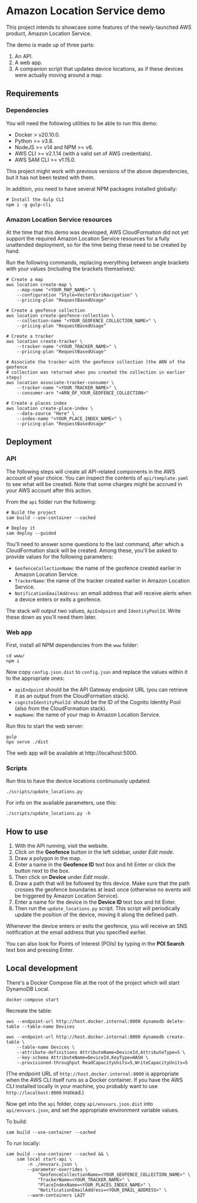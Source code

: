 # Amazon Location Service demo

This project intends to showcase some features of the newly-launched AWS product, Amazon Location Service.

The demo is made up of three parts:

1. An API.
2. A web app.
3. A companion script that updates device locations, as if these devices were actually moving around a map.

## Requirements

### Dependencies

You will need the following utilities to be able to run this demo:

* Docker > v20.10.0.
* Python >= v3.8.
* NodeJS >= v14 and NPM >= v6.
* AWS CLI >= v2.1.14 (with a valid set of AWS credentials).
* AWS SAM CLI >= v1.15.0.

This project might work with previous versions of the above dependencies, but it has not been tested with them.

In addition, you need to have several NPM packages installed globally:

```
# Install the Gulp CLI
npm i -g gulp-cli
```

### Amazon Location Service resources

At the time that this demo was developed, AWS CloudFormation did not yet support the required Amazon Location Service resources for a fully unattended deployment, so for the time being these need to be created by hand.

Run the following commands, replacing everything between angle brackets with your values (including the brackets themselves):

```
# Create a map
aws location create-map \
    --map-name "<YOUR_MAP_NAME>" \
    --configuration "Style=VectorEsriNavigation" \
    --pricing-plan "RequestBasedUsage"

# Create a geofence collection
aws location create-geofence-collection \
    --collection-name "<YOUR_GEOFENCE_COLLECTION_NAME>" \
    --pricing-plan "RequestBasedUsage"

# Create a tracker
aws location create-tracker \
    --tracker-name "<YOUR_TRACKER_NAME>" \
    --pricing-plan "RequestBasedUsage"

# Associate the tracker with the geofence collection (the ARN of the geofence
# collection was returned when you created the collection in earlier steps)
aws location associate-tracker-consumer \
    --tracker-name "<YOUR_TRACKER_NAME>" \
    --consumer-arn "<ARN_OF_YOUR_GEOFENCE_COLLECTION>"

# Create a places index
aws location create-place-index \
    --data-source "Here" \
    --index-name "<YOUR_PLACE_INDEX_NAME>" \
    --pricing-plan "RequestBasedUsage"
```

## Deployment

### API

The following steps will create all API-related components in the AWS account of your choice. You can inspect the contents of `api/template.yaml` to see what will be created. Note that some charges might be accrued in your AWS account after this action.

From the `api` folder run the following:

```
# Build the project
sam build --use-container --cached

# Deploy it
sam deploy --guided
```

You'll need to answer some questions to the last command, after which a CloudFormation stack will be created. Among these, you'll be asked to provide values for the following parameters:

* `GeofenceCollectionName`: the name of the geofence created earlier in Amazon Location Service.
* `TrackerName`: the name of the tracker created earlier in Amazon Location Service.
* `NotificationEmailAddress`: an email address that will receive alerts when a device enters or exits a geofence.

The stack will output two values, `ApiEndpoint` and `IdentityPoolId`. Write these down as you'll need them later.

### Web app

First, install all NPM dependencies from the `www` folder:

```
cd www/
npm i
```

Now copy `config.json.dist` to `config.json` and replace the values within it to the appropriate ones:

* `apiEndpoint` should be the API Gateway endpoint URL (you can retrieve it as an output from the CloudFormation stack).
* `cognitoIdentityPoolId`: should be the ID of the Cognito Identity Pool (also from the CloudFormation stack).
* `mapName`: the name of your map in Amazon Location Service.

Run this to start the web server:

```
gulp
npx serve ./dist
```

The web app will be available at http://localhost:5000.

### Scripts

Run this to have the device locations continuously updated:

```
./scripts/update_locations.py
```

For info on the available parameters, use this:

```
./scripts/update_locations.py -h
```

## How to use

1. With the API running, visit the website.
2. Click on the **Geofence** button in the left sidebar, under _Edit mode_.
3. Draw a polygon in the map.
4. Enter a name in the **Geofence ID** text box and hit Enter or click the button next to the box.
5. Then click on **Device** under _Edit mode_.
6. Draw a path that will be followed by this device. Make sure that the path crosses the geofence boundaries at least once (otherwise no events will be triggered by Amazon Location Service).
7. Enter a name for the device in the **Device ID** text box and hit Enter.
8. Then run the `update_locations.py` script. This script will periodically update the position of the device, moving it along the defined path.

Whenever the device enters or exits the geofence, you will receive an SNS notification at the email address that you specified earlier.

You can also look for Points of Interest (POIs) by typing in the **POI Search** text box and pressing Enter.

## Local development

There's a Docker Compose file at the root of the project which will start DynamoDB Local.

```
docker-compose start
```

Recreate the table:

```
aws --endpoint-url http://host.docker.internal:8000 dynamodb delete-table --table-name Devices

aws --endpoint-url http://host.docker.internal:8000 dynamodb create-table \
    --table-name Devices \
    --attribute-definitions AttributeName=DeviceId,AttributeType=S \
    --key-schema AttributeName=DeviceId,KeyType=HASH \
    --provisioned-throughput ReadCapacityUnits=5,WriteCapacityUnits=5
```

(The endpoint URL of `http://host.docker.internal:8000` is appropriate when the AWS CLI itself runs as a Docker container. If you have the AWS CLI installed locally in your machine, you probably want to use `http://localhost:8000` instead.)

Now get into the `api` folder, copy `api/envvars.json.dist` into `api/envvars.json`, and set the appropriate environment variable values.

To build:

```
sam build --use-container --cached
```

To run locally:

```
sam build --use-container --cached && \
    sam local start-api \
        -n ./envvars.json \
        --parameter-overrides \
            "GeofenceCollectionName=<YOUR_GEOFENCE_COLLECTION_NAME>" \
            "TrackerName=<YOUR_TRACKER_NAME>" \
            "PlaceIndexName=<YOUR_PLACES_INDEX_NAME>" \
            "NotificationEmailAddress=<YOUR_EMAIL_ADDRESS>" \
        --warm-containers LAZY
```

